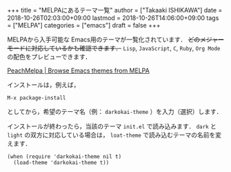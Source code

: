 +++
title = "MELPAにあるテーマ一覧"
author = ["Takaaki ISHIKAWA"]
date = 2018-10-26T02:03:00+09:00
lastmod = 2018-10-26T14:06:00+09:00
tags = ["MELPA"]
categories = ["emacs"]
draft = false
+++

MELPAから入手可能な Emacs用のテーマが一覧化されています． ~~どのメジャーモードに対応しているかも確認できます．~~ `Lisp`, `JavaScript`, `C`, `Ruby`, `Org Mode` の配色をプレビューできます．

[PeachMelpa | Browse Emacs themes from MELPA](https://peach-melpa.org/)

インストールは，例えば，

```emacs-lisp
M-x package-install
```

としてから，希望のテーマ名（例： `darkokai-theme` ）を入力（選択）します．

インストールが終わったら，当該のテーマ `init.el` で読み込みます． `dark` と `light` の双方に対応している場合は， `loat-theme` で読み込むテーマの名前を変えます．

```emacs-lisp
(when (require 'darkokai-theme nil t)
  (load-theme 'darkokai-theme t))
```
